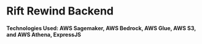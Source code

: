 # Rift Rewind Backend

#### Technologies Used: AWS Sagemaker, AWS Bedrock, AWS Glue, AWS S3, and AWS Athena, ExpressJS
